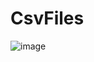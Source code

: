 # CsvFiles
![image](https://github.com/krovinosets/CsvFiles/assets/53312124/99c4b8fc-8645-4213-8d8f-6a3b77c51baf)

